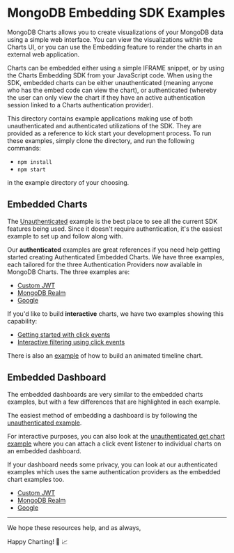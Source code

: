 # MongoDB Embedding SDK Examples

MongoDB Charts allows you to create visualizations of your MongoDB data using a simple web interface. You can view the visualizations within the Charts UI, or you can use the Embedding feature to render the charts in an external web application.

Charts can be embedded either using a simple IFRAME snippet, or by using the Charts Embedding SDK from your JavaScript code. When using the SDK, embedded charts can be either unauthenticated (meaning anyone who has the embed code can view the chart), or authenticated (whereby the user can only view the chart if they have an active authentication session linked to a Charts authentication provider).

This directory contains example applications making use of both unauthenticated and authenticated utilizations of the SDK. They are provided as a reference to kick start your development process. To run these examples, simply clone the directory, and run the following commands:

- `npm install`
- `npm start`

in the example directory of your choosing.

## Embedded Charts

The [Unauthenticated](https://github.com/mongodb-js/charts-embed-sdk/tree/master/examples/charts/unauthenticated) example is the best place to see all the current SDK features being used. Since it doesn't require authentication, it's the easiest example to set up and follow along with.

Our **authenticated** examples are great references if you need help getting started creating Authenticated Embedded Charts. We have three examples, each tailored for the three Authentication Providers now available in MongoDB Charts. The three examples are:

- [Custom JWT](https://github.com/mongodb-js/charts-embed-sdk/tree/master/examples/charts/authenticated-custom-jwt)
- [MongoDB Realm](https://github.com/mongodb-js/charts-embed-sdk/tree/master/examples/charts/authenticated-realm)
- [Google](https://github.com/mongodb-js/charts-embed-sdk/tree/master/examples/charts/authenticated-google)

If you'd like to build **interactive** charts, we have two examples showing this capability:

- [Getting started with click events](https://github.com/mongodb-js/charts-embed-sdk/tree/master/examples/charts/click-events-basic)
- [Interactive filtering using click events](https://github.com/mongodb-js/charts-embed-sdk/tree/master/examples/charts/click-events-filtering)

There is also an [example](https://github.com/mongodb-js/charts-embed-sdk/tree/master/examples/charts/timeline-charts-example) of how to build an animated timeline chart.

## Embedded Dashboard

The embedded dashboards are very similar to the embedded charts examples, but with a few differences that are highlighted in each example.

The easiest method of embedding a dashboard is by following the [unauthenticated example](https://github.com/mongodb-js/charts-embed-sdk/tree/master/examples/dashboard/unauthenticated). 

For interactive purposes, you can also look at the [unauthenticated get chart example](https://github.com/mongodb-js/charts-embed-sdk/tree/master/examples/dashboard/unauthenticated-get-chart) where you can attach a click event listener to individual charts on an embedded dashboard.

If your dashboard needs some privacy, you can look at our authenticated examples which uses the same authentication providers as the embedded chart examples too.


- [Custom JWT](https://github.com/mongodb-js/charts-embed-sdk/tree/master/examples/dashboard/authenticated-custom-jwt)
- [MongoDB Realm](https://github.com/mongodb-js/charts-embed-sdk/tree/master/examples/dashboard/authenticated-realm)
- [Google](https://github.com/mongodb-js/charts-embed-sdk/tree/master/examples/dashboard/authenticated-google)


---

We hope these resources help, and as always,

Happy Charting! 🚀 📈
